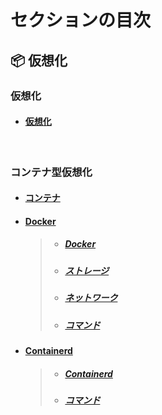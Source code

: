 # セクションの目次

## 📦 仮想化

### 仮想化

- #### [︎仮想化](https://hiroki-it.github.io/tech-notebook/virtualization/virtualization.html)

<br>

### コンテナ型仮想化

- #### [コンテナ](https://hiroki-it.github.io/tech-notebook/virtualization/virtualization_container.html)

- #### <u>Docker</u>

  > - ##### [︎Docker](https://hiroki-it.github.io/tech-notebook/virtualization/virtualization_container_docker.html)
  > - ##### [ストレージ](https://hiroki-it.github.io/tech-notebook/virtualization/virtualization_container_docker_storage.html)
  > - ##### [ネットワーク](https://hiroki-it.github.io/tech-notebook/virtualization/virtualization_container_docker_network.html)
  > - ##### [コマンド](https://hiroki-it.github.io/tech-notebook/virtualization/virtualization_container_docker_command.html)

- #### <u>Containerd</u>

  > - ##### [Containerd](https://hiroki-it.github.io/tech-notebook/virtualization/virtualization_container_containerd.html)
  > - ##### [コマンド](https://hiroki-it.github.io/tech-notebook/virtualization/virtualization_container_containerd_command.html)

<br>

